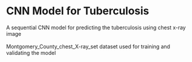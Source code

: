 # CNN Model for Tuberculosis
A sequential CNN model for predicting the tuberculosis using chest x-ray image \
\
Montgomery_County_chest_X-ray_set dataset used for training and validating the model

